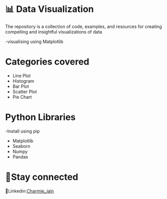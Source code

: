 # 📊 Data Visualization
 The repository is a collection of code, examples, and resources for creating compelling and insightful visualizations of data


-visualising using Matplotlib

# Categories covered
+ Line Plot
+ Histogram
+ Bar Plot
+ Scatter Plot
+ Pie Chart

# Python Libraries
-Install using pip
+ Matplotlib 
+ Seaborn
+ Numpy
+ Pandas

#  🤝Stay connected
:briefcase:Linkedin:[Charmie_jain](https://www.linkedin.com/in/charmie-jain-0706aa24b?utm_source=share&utm_campaign=share_via&utm_content=profile&utm_medium=ios_app)

